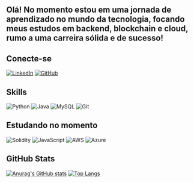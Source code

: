 ## Olá! No momento estou em uma jornada de aprendizado no mundo da tecnologia, focando meus estudos em backend, blockchain e cloud, rumo a uma carreira sólida e de sucesso! 


## Conecte-se 
[![LinkedIn](https://img.shields.io/badge/LinkedIn-0077B5?style=for-the-badge&logo=linkedin&logoColor=white)](www.linkedin.com/in/matheus-oliveira-de-souza-aa435b32a) [![GitHub](https://img.shields.io/badge/GitHub-100000?style=for-the-badge&logo=github&logoColor=white)](https://github.com/matheusoliveira63)


## Skills 
![Python](https://img.shields.io/badge/python-3670A0?style=for-the-badge&logo=python&logoColor=ffdd54) ![Java](https://img.shields.io/badge/java-%23ED8B00.svg?style=for-the-badge&logo=openjdk&logoColor=white) ![MySQL](https://img.shields.io/badge/MySQL-00000F?style=for-the-badge&logo=mysql&logoColor=white) ![Git](https://img.shields.io/badge/GIT-E44C30?style=for-the-badge&logo=git&logoColor=white) 

## Estudando no momento
![Solidity](https://img.shields.io/badge/Solidity-e6e6e6?style=for-the-badge&logo=solidity&logoColor=black) ![JavaScript](https://img.shields.io/badge/JavaScript-F7DF1E?style=for-the-badge&logo=javascript&logoColor=black)  ![AWS](https://img.shields.io/badge/AWS-000.svg?style=for-the-badge&logo=amazon-aws&logoColor=white) ![Azure](https://img.shields.io/badge/Azure-blue?style=for-the-badge&logo=microsoft%20azure&logoColor=blue&labelColor=FFFFFF&link=https%3A%2F%2Fimages.app.goo.gl%2FK7PN1jYJd57x4q7A8)

## GitHub Stats
[![Anurag's GitHub stats](https://github-readme-stats.vercel.app/api?username=matheusoliveira63)](https://github.com/anuraghazra/github-readme-stats)
[![Top Langs](https://github-readme-stats.vercel.app/api/top-langs/?username=matheusoliveira63)](https://github.com/matheusoliveira63/github-readme-stats)

